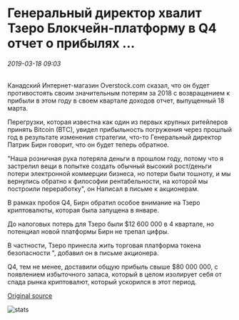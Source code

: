 # Генеральный директор хвалит Тзеро Блокчейн-платформу в Q4 отчет о прибылях ...

###### 2019-03-18 09:03

Канадский Интернет-магазин Overstock.com сказал, что он будет противостоять своим значительным потерям за 2018 с возвращением к прибыли в этом году в своем квартале доходов отчет, выпущенный 18 марта.

Перегрузки, которая известна как один из первых крупных ритейлеров принять Bitcoin (BTC), увидел прибыльность погружения через прошлый год в результате изменения стратегии, что-то Генеральный директор Патрик Бирн говорит, что он будет теперь обратное.

"Наша розничная рука потеряла деньги в прошлом году, потому что я застрелил вещи в попытке создать обычный высокий рост/деньги потери электронной коммерции бизнеса, но потери были тошноту, и мы вернулись обратно к философии рентабельности, на которой мы построили переработку", он Написал в письме к акционерам.

В рамках пробоя Q4, Бирн обратил особое внимание на Тзеро криптовалюты, которая была запущена в январе.

До налоговых потерь для Тзеро были $12 600 000 в 4 квартале, но потенциал новой платформы Бирн не трепал цифры.

В частности, Тзеро принесла жить торговая платформа токена безопасности ", добавил он в письме акционера.

Q4, тем не менее, доставили общую прибыль свыше $80 000 000, с появлением избыточного запаса, который в целом изолирует себя от спада рынка криптовалют, который ускорился в этот период.

[Original source](https://cointelegraph.com/news/overstock-ceo-praises-tzero-blockchain-platform-in-q4-earnings-report)

![stats](https://c.statcounter.com/11760860/0/a89fa40b/1/ "stats")